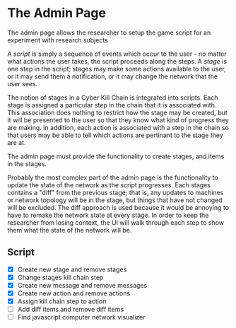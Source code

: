 # The Admin Page

The admin page allows the researcher to setup the game script for an experiment
with research subjects

A *script* is simply a sequence of events which occur
to the user - no matter what actions the user takes, the script proceeds along
the steps. A *stage* is one step in the script; stages may make some actions
available to the user, or it may send them a notification, or it may change the
network that the user sees.

The notion of stages in a Cyber Kill Chain is integrated into scripts. Each
stage is assigned a particular step in the chain that it is associated with.
This association does nothing to restrict how the stage may be created, but it
will be presented to the user so that they know what kind of progress they are
making. In addition, each action is associated with a step in the chain so that
users may be able to tell which actions are pertinant to the stage they are at.

The admin page must provide the functionality to create stages, and items in
the stages.

Probably the most complex part of the admin page is the functionality to update
the state of the network as the script progresses. Each stages contains a
"diff" from the previous stage; that is, any updates to machines or network
topology will be in the stage, but things that have not changed will be
excluded. The diff approach is used because it would be annoying to have to
remake the network state at every stage. In order to keep the researcher from
losing context, the UI will walk through each step to show them what the state
of the network will be.

## Script

- [X] Create new stage and remove stages
- [X] Change stages kill chain step
- [X] Create new message and remove messages
- [X] Create new action and remove actions
- [X] Assign kill chain step to action
- [ ] Add diff items and remove diff items
- [ ] Find javascript computer network visualizer

